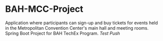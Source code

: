 # BAH-MCC-Project
Application where participants can sign-up and buy tickets for events held in the Metropolitan Convention Center's main hall and meeting rooms.  Spring Boot Project for BAH TechEx Program.
*Test Push*
